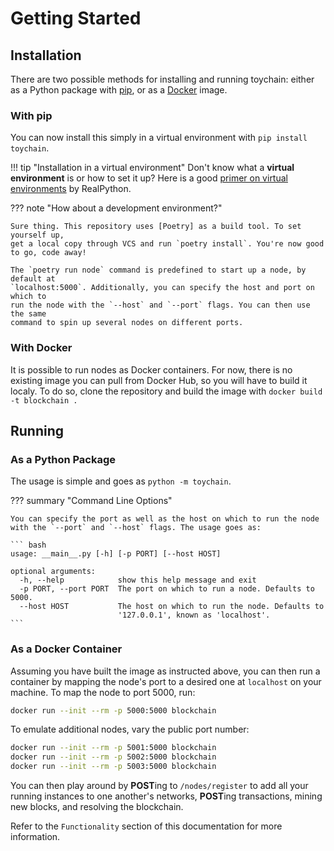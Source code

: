 # Getting Started

## Installation

There are two possible methods for installing and running toychain: either as a Python package with [pip], or as a [Docker] image.

### With pip

You can now install this simply in a virtual environment with `pip install toychain`.

!!! tip "Installation in a virtual environment"
    Don't know what a **virtual environment** is or how to set it up? Here is a good
    [primer on virtual environments][virtual_env_primer] by RealPython.

??? note "How about a development environment?"

    Sure thing. This repository uses [Poetry] as a build tool. To set yourself up,
    get a local copy through VCS and run `poetry install`. You're now good to go, code away!
    
    The `poetry run node` command is predefined to start up a node, by default at
    `localhost:5000`. Additionally, you can specify the host and port on which to
    run the node with the `--host` and `--port` flags. You can then use the same
    command to spin up several nodes on different ports.

### With Docker

It is possible to run nodes as Docker containers.
For now, there is no existing image you can pull from Docker Hub, so you will have to build it localy.
To do so, clone the repository and build the image with `docker build -t blockchain .`

## Running

### As a Python Package

The usage is simple and goes as `python -m toychain`.

??? summary "Command Line Options"
    
    You can specify the port as well as the host on which to run the node
    with the `--port` and `--host` flags. The usage goes as:

    ``` bash
    usage: __main__.py [-h] [-p PORT] [--host HOST]
    
    optional arguments:
      -h, --help            show this help message and exit
      -p PORT, --port PORT  The port on which to run a node. Defaults to 5000.
      --host HOST           The host on which to run the node. Defaults to
                            '127.0.0.1', known as 'localhost'.
    ```

### As a Docker Container

Assuming you have built the image as instructed above, you can then run a container by mapping the node's port to a desired one at `localhost` on your machine.
To map the node to port 5000, run:
```bash
docker run --init --rm -p 5000:5000 blockchain
```

To emulate additional nodes, vary the public port number:
```bash
docker run --init --rm -p 5001:5000 blockchain
docker run --init --rm -p 5002:5000 blockchain
docker run --init --rm -p 5003:5000 blockchain
```

You can then play around by **POST**ing to `/nodes/register` to add all your running instances to one another's networks, **POST**ing transactions, mining new blocks, and resolving the blockchain.

Refer to the `Functionality` section of this documentation for more information.

[Docker]: https://www.docker.com/
[pip]: https://pip.pypa.io/en/stable/
[Poetry]: https://python-poetry.org/
[virtual_env_primer]: https://realpython.com/python-virtual-environments-a-primer/